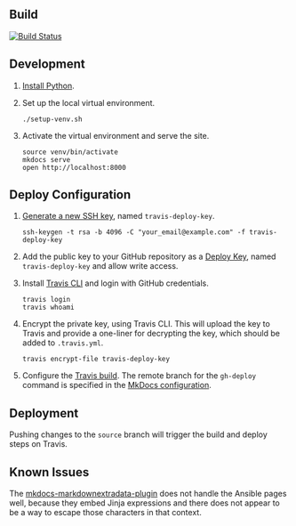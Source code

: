 
## Build

[![Build Status](https://travis-ci.org/copperlight/copperlight.github.io.svg?branch=master)](https://travis-ci.org/copperlight/copperlight.github.io)

## Development

1. [Install Python](https://copperlight.github.io/python/install-the-latest-python-versions-on-macosx/).

1. Set up the local virtual environment.

    ```shell
    ./setup-venv.sh
    ```

1. Activate the virtual environment and serve the site.

    ```
    source venv/bin/activate
    mkdocs serve
    open http://localhost:8000
    ``` 

## Deploy Configuration

1. [Generate a new SSH key](https://help.github.com/en/articles/generating-a-new-ssh-key-and-adding-it-to-the-ssh-agent#generating-a-new-ssh-key),
named `travis-deploy-key`. 

    ```shell
    ssh-keygen -t rsa -b 4096 -C "your_email@example.com" -f travis-deploy-key
    ```

1. Add the public key to your GitHub repository as a [Deploy Key](https://developer.github.com/v3/guides/managing-deploy-keys/#deploy-keys),
named `travis-deploy-key` and allow write access. 

1. Install [Travis CLI](https://github.com/travis-ci/travis.rb) and login with GitHub credentials.

    ```shell
    travis login
    travis whoami
    ```

1. Encrypt the private key, using Travis CLI. This will upload the key to Travis and provide a
one-liner for decrypting the key, which should be added to `.travis.yml`.

    ```shell
    travis encrypt-file travis-deploy-key
    ``` 

1. Configure the [Travis build](./.travis.yml). The remote branch for the `gh-deploy` command is
specified in the [MkDocs configuration](https://github.com/copperlight/copperlight.github.io/blob/source/mkdocs.yml#L9).

## Deployment

Pushing changes to the `source` branch will trigger the build and deploy steps on Travis.

## Known Issues

The [mkdocs-markdownextradata-plugin](https://github.com/rosscdh/mkdocs-markdownextradata-plugin/)
does not handle the Ansible pages well, because they embed Jinja expressions and there does not
appear to be a way to escape those characters in that context. 
